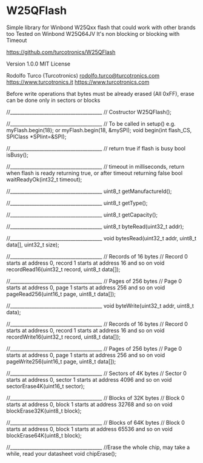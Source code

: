 # W25QFlash
Simple library for Winbond W25Qxx flash that could work with other brands too
Tested on Winbond W25Q64JV
It's non blocking or blocking with Timeout

https://github.com/turcotronics/W25QFlash

Version 1.0.0
MIT License

Rodolfo Turco (Turcotronics) <rodolfo.turco@turcotronics.com>
https://www.turcotronics.it
https://www.turcotronics.com

Before write operations that bytes must be already erased (All 0xFF), erase can be done only in sectors or blocks

//______________________________________
// Costructor
W25QFlash();

//______________________________________
// To be called in setup() e.g. myFlash.begin(18); or myFlash.begin(18, &mySPI);
void begin(int flash_CS, SPIClass *SPIint=&SPI);

//______________________________________
// return true if flash is busy
bool isBusy();

//______________________________________
// timeout in milliseconds, return when flash is ready returning true, or after timeout returning false
bool waitReadyOk(int32_t timeout);

//______________________________________
uint8_t getManufactureId();

//______________________________________
uint8_t getType();

//______________________________________
uint8_t getCapacity();

//______________________________________
uint8_t byteRead(uint32_t addr);

//______________________________________
void bytesRead(uint32_t addr, uint8_t data[], uint32_t size);

//______________________________________
// Records of 16 bytes
// Record 0 starts at address 0, record 1 starts at address 16 and so on
void recordRead16(uint32_t record, uint8_t data[]);

//______________________________________
// Pages of 256 bytes
// Page 0 starts at address 0, page 1 starts at address 256 and so on
void pageRead256(uint16_t page, uint8_t data[]);

//______________________________________
void byteWrite(uint32_t addr, uint8_t data);

//______________________________________
// Records of 16 bytes
// Record 0 starts at address 0, record 1 starts at address 16 and so on
void recordWrite16(uint32_t record, uint8_t data[]);

//______________________________________
// Pages of 256 bytes
// Page 0 starts at address 0, page 1 starts at address 256 and so on
void pageWrite256(uint16_t page, uint8_t data[]);

//______________________________________
// Sectors of 4K bytes
// Sector 0 starts at address 0, sector 1 starts at address 4096 and so on
void sectorErase4K(uint16_t sector);

//______________________________________
// Blocks of 32K bytes
// Block 0 starts at address 0, block 1 starts at address 32768 and so on
void blockErase32K(uint8_t block);

//______________________________________
// Blocks of 64K bytes
// Block 0 starts at address 0, block 1 starts at address 65536 and so on
void blockErase64K(uint8_t block);

//______________________________________
//Erase the whole chip, may take a while, read your datasheet
void chipErase();
